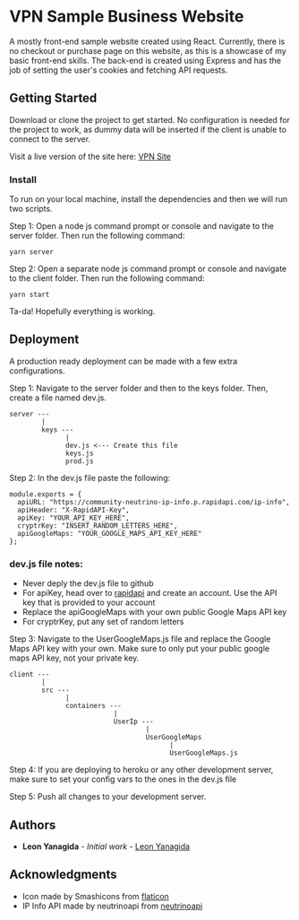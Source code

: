 # VPN Sample Business Website

A mostly front-end sample website created using React. Currently, there is no checkout or purchase page on this website, as this is a showcase of my basic front-end skills. The back-end is created using Express and has the job of setting the user's cookies and fetching API requests.

## Getting Started

Download or clone the project to get started. No configuration is needed for the project to work, as dummy data will be inserted if the client is unable to connect to the server.

Visit a live version of the site here: [VPN Site](https://vpn-website-1.herokuapp.com/)

### Install

To run on your local machine, install the dependencies and then we will run two scripts.

Step 1: Open a node js command prompt or console and navigate to the server folder. Then run the following command:

```
yarn server
```

Step 2: Open a separate node js command prompt or console and navigate to the client folder. Then run the following command:

```
yarn start
```

Ta-da! Hopefully everything is working. 

## Deployment

A production ready deployment can be made with a few extra configurations.

Step 1: Navigate to the server folder and then to the keys folder. Then, create a file named dev.js.

```
server ---
        |
        keys ---
              |
              dev.js <--- Create this file
              keys.js
              prod.js
```

Step 2: In the dev.js file paste the following:

```
module.exports = {
  apiURL: "https://community-neutrino-ip-info.p.rapidapi.com/ip-info",
  apiHeader: "X-RapidAPI-Key",
  apiKey: "YOUR_API_KEY_HERE",
  cryptrKey: "INSERT_RANDOM_LETTERS_HERE",
  apiGoogleMaps: "YOUR_GOOGLE_MAPS_API_KEY_HERE"
};
```

### dev.js file notes: 

* Never deply the dev.js file to github
* For apiKey, head over to [rapidapi](https://rapidapi.com/coderholic/api/ipinfo-io) and create an account. Use the API key that is provided to your account
* Replace the apiGoogleMaps with your own public Google Maps API key
* For cryptrKey, put any set of random letters

Step 3: Navigate to the UserGoogleMaps.js file and replace the Google Maps API key with your own. Make sure to only put your public google maps API key, not your private key.

```
client ---
        |
        src ---
              |
              containers ---
                          |
                          UserIp ---
                                  |
                                  UserGoogleMaps
                                        |
                                        UserGoogleMaps.js
```

Step 4: If you are deploying to heroku or any other development server, make sure to set your config vars to the ones in the dev.js file

Step 5: Push all changes to your development server.

## Authors

* **Leon Yanagida** - *Initial work* - [Leon Yanagida](https://leonyanagida.com)

## Acknowledgments

* Icon made by Smashicons from [flaticon](https://www.flaticon.com)
* IP Info API made by neutrinoapi from [neutrinoapi](https://rapidapi.com/user/neutrinoapi)